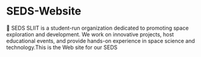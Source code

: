 # SEDS-Website
🌌  SEDS SLIIT is a student-run organization dedicated to promoting space exploration and development. We work on innovative projects, host educational events, and provide hands-on experience in space science and technology.This is the Web site for our SEDS
